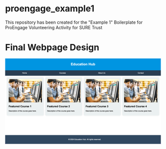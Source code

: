 # proengage_example1
This repository has been created for the "Example 1" Boilerplate for ProEngage Volunteering Activity for SURE Trust

# Final Webpage Design

![Alt text](screenshot_actualpage.png?raw=true "Final Webpage")
